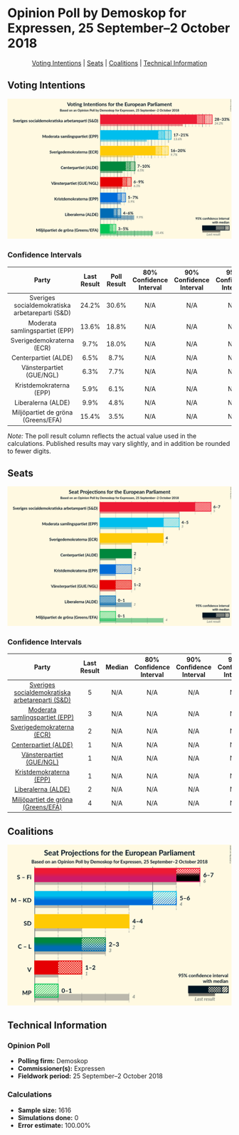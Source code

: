 # Opinion Poll by Demoskop for Expressen, 25 September–2 October 2018

<p align="center"><a href="#voting-intentions">Voting Intentions</a> | <a href="#seats">Seats</a> | <a href="#coalitions">Coalitions</a> | <a href="#technical-information">Technical Information</a></p>

## Voting Intentions

![Graph with voting intentions not yet produced](2018-10-02-Demoskop.png "Voting Intentions")

### Confidence Intervals

| Party | Last Result | Poll Result | 80% Confidence Interval | 90% Confidence Interval | 95% Confidence Interval | 99% Confidence Interval |
|:-----:|:-----------:|:-----------:|:-----------------------:|:-----------------------:|:-----------------------:|:-----------------------:|
| Sveriges socialdemokratiska arbetareparti (S&D) | 24.2% | 30.6% | N/A |N/A |N/A |N/A |
| Moderata samlingspartiet (EPP) | 13.6% | 18.8% | N/A |N/A |N/A |N/A |
| Sverigedemokraterna (ECR) | 9.7% | 18.0% | N/A |N/A |N/A |N/A |
| Centerpartiet (ALDE) | 6.5% | 8.7% | N/A |N/A |N/A |N/A |
| Vänsterpartiet (GUE/NGL) | 6.3% | 7.7% | N/A |N/A |N/A |N/A |
| Kristdemokraterna (EPP) | 5.9% | 6.1% | N/A |N/A |N/A |N/A |
| Liberalerna (ALDE) | 9.9% | 4.8% | N/A |N/A |N/A |N/A |
| Miljöpartiet de gröna (Greens/EFA) | 15.4% | 3.5% | N/A |N/A |N/A |N/A |

*Note:* The poll result column reflects the actual value used in the calculations. Published results may vary slightly, and in addition be rounded to fewer digits.

## Seats

![Graph with seats not yet produced](2018-10-02-Demoskop-seats.png "Seats")

### Confidence Intervals

| Party | Last Result | Median | 80% Confidence Interval | 90% Confidence Interval | 95% Confidence Interval | 99% Confidence Interval |
|:-----:|:-----------:|:------:|:-----------------------:|:-----------------------:|:-----------------------:|:-----------------------:|
| <a href="#sveriges-socialdemokratiska-arbetareparti-(s&d)">Sveriges socialdemokratiska arbetareparti (S&D)</a> | 5 | N/A | N/A |N/A |N/A |N/A |
| <a href="#moderata-samlingspartiet-(epp)">Moderata samlingspartiet (EPP)</a> | 3 | N/A | N/A |N/A |N/A |N/A |
| <a href="#sverigedemokraterna-(ecr)">Sverigedemokraterna (ECR)</a> | 2 | N/A | N/A |N/A |N/A |N/A |
| <a href="#centerpartiet-(alde)">Centerpartiet (ALDE)</a> | 1 | N/A | N/A |N/A |N/A |N/A |
| <a href="#vänsterpartiet-(gue/ngl)">Vänsterpartiet (GUE/NGL)</a> | 1 | N/A | N/A |N/A |N/A |N/A |
| <a href="#kristdemokraterna-(epp)">Kristdemokraterna (EPP)</a> | 1 | N/A | N/A |N/A |N/A |N/A |
| <a href="#liberalerna-(alde)">Liberalerna (ALDE)</a> | 2 | N/A | N/A |N/A |N/A |N/A |
| <a href="#miljöpartiet-de-gröna-(greens/efa)">Miljöpartiet de gröna (Greens/EFA)</a> | 4 | N/A | N/A |N/A |N/A |N/A |


## Coalitions

![Graph with coalitions seats not yet produced](2018-10-02-Demoskop-coalitions-seats.png "Coalitions Seats")


## Technical Information

### Opinion Poll

+ **Polling firm:** Demoskop
+ **Commissioner(s):** Expressen
+ **Fieldwork period:** 25 September–2 October 2018

### Calculations

+ **Sample size:** 1616
+ **Simulations done:** 0
+ **Error estimate:** 100.00%

